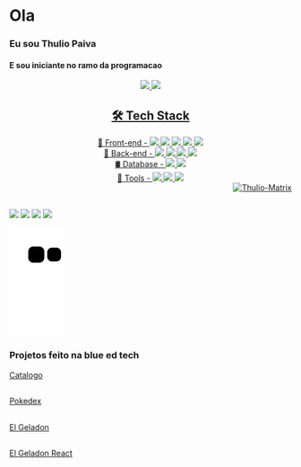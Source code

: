 <h1 >Ola</h1>
<h3>Eu sou Thulio Paiva</h3>
<h4>E sou iniciante no ramo da programacao</h4>

<div align="center">
  <a href="https://github.com/rafaballerini">
  <img height="180em" src="https://github-readme-stats.vercel.app/api?username=thuliopv360&show_icons=true&theme=dark&include_all_commits=true&count_private=true"/>
  <img height="180em" src="https://github-readme-stats.vercel.app/api/top-langs/?username=thuliopv360&layout=compact&langs_count=7&theme=dark"/>
</div>
  <h2 align="center"> 🛠 Tech Stack</h2>

  <div align="center">
 🎨 Front-end - <img src="https://cdn.jsdelivr.net/gh/devicons/devicon/icons/html5/html5-original-wordmark.svg" height="25px" />
    <img src="https://cdn.jsdelivr.net/gh/devicons/devicon/icons/css3/css3-original-wordmark.svg" height="25px" /> 
    <img src="https://cdn.jsdelivr.net/gh/devicons/devicon/icons/javascript/javascript-original.svg" height="23px" /> 
    <img src="https://cdn.jsdelivr.net/gh/devicons/devicon/icons/typescript/typescript-original.svg" height="23px" />
    <img src="https://cdn.jsdelivr.net/gh/devicons/devicon/icons/react/react-original.svg" height="23px" /> 
  </div>
  <div align="center">
 🧰 Back-end - <img src="https://cdn.jsdelivr.net/gh/devicons/devicon/icons/nodejs/nodejs-original.svg" height="23px" /> 
    <img src="https://cdn.jsdelivr.net/gh/devicons/devicon/icons/express/express-original.svg" height="23px"/>
    <img src="https://cdn.jsdelivr.net/gh/devicons/devicon/icons/typescript/typescript-original.svg" height="23px" />
    <img src="https://cdn.jsdelivr.net/gh/devicons/devicon/icons/python/python-original.svg" height="23px" />
  </div>
  <div align="center">
 🛢 Database - <img src="https://cdn.jsdelivr.net/gh/devicons/devicon/icons/postgresql/postgresql-original.svg" height="23px" /> 
    <img src="https://cdn.jsdelivr.net/gh/devicons/devicon/icons/mongodb/mongodb-original.svg" height="23px" />  
  </div>
  <div align="center">
 🔧 Tools - <img src="https://cdn.jsdelivr.net/gh/devicons/devicon/icons/vscode/vscode-original.svg" height="23px" />
  <img src="https://cdn.jsdelivr.net/gh/devicons/devicon/icons/git/git-original.svg" height="23px" /> 
  <img src="https://avatars.githubusercontent.com/u/36424661?s=200&v=4" height="23px" />
 </div>
  
<div align="right">
  <img  alt="Thulio-Matrix" height="200" width="200" src="https://c.tenor.com/IvyuPtEfzhoAAAAC/matrix.gif">
</div>
  
  ##
  
<div> 
  <a href="https://www.youtube.com/channel/UCjXqck_2bqjS4zds308PBxA" target="_blank"><img src="https://img.shields.io/badge/YouTube-FF0000?style=for-the-badge&logo=youtube&logoColor=white" target="_blank"></a>
  <a href="https://www.instagram.com/thulio_paiva/" target="_blank"><img src="https://img.shields.io/badge/-Instagram-%23E4405F?style=for-the-badge&logo=instagram&logoColor=white" target="_blank"></a>
  <a href = "mailto:thuliopv360@gmail.com"><img src="https://img.shields.io/badge/-Gmail-%23333?style=for-the-badge&logo=gmail&logoColor=white" target="_blank"></a>
  <a href="https://www.linkedin.com/in/dekao-fps-b8a03920b/" target="_blank"><img src="https://img.shields.io/badge/-LinkedIn-%230077B5?style=for-the-badge&logo=linkedin&logoColor=white" target="_blank"></a> 
 
  ![Snake animation](https://github.com/rafaballerini/rafaballerini/blob/output/github-contribution-grid-snake.svg)
 
</div>

<div>
  <h3>Projetos feito na blue ed tech</h3>
  <a href="https://catalogo-projeto03blueedtech.onrender.com/" target="_blank" align="left">Catalogo</a>
  
  ##
  
  <a href="https://projetopokedex-blue.onrender.com/" target="_blank" align="right">Pokedex</a>
  
  ##
  
  <a href="https://elgeladonvanila.netlify.app/" target="_blank" align="right">El Geladon</a>
  
  ##
  
  <a href="https://aplicacao-react-el-geladon-cd941nctz-thuliopv360.vercel.app" target="_blank" align="right">El Geladon React</a>
</div>
